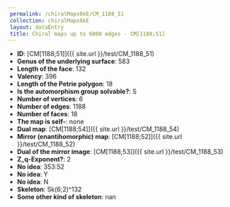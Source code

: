 ```yaml
--- 
 permalink: /chiralMaps6kE/CM_1188_51 
 collection: chiralMaps6kE
 layout: dataEntry
 title: Chiral maps up to 6000 edges - CM[1188;51]
---
```


- **ID**: [CM[1188;51]]({{ site.url }}/test/CM_1188_51)
- **Genus of the underlying surface**: 583
- **Length of the face**: 132
- **Valency**: 396
- **Length of the Petrie polygon**: 18
- **Is the automorphism group solvable?**: S
- **Number of vertices**: 6
- **Number of edges**: 1188
- **Number of faces**: 18
- **The map is self-**: none
- **Dual map**: [CM[1188;54]]({{ site.url }}/test/CM_1188_54)
- **Mirror (enantihomorphic) map**: [CM[1188;52]]({{ site.url }}/test/CM_1188_52)
- **Dual of the mirror image**: [CM[1188;53]]({{ site.url }}/test/CM_1188_53)
- **Z_q-Exponent?**: 2
- **No idea**:  353:52
- **No idea**: Y
- **No idea**: N
- **Skeleton**: Sk(6;2)^132
- **Some other kind of skeleton**: nan
